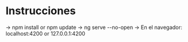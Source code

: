 # Instrucciones

-> npm install or npm update
-> ng serve --no-open
-> En el navegador: localhost:4200 or 127.0.0.1:4200

